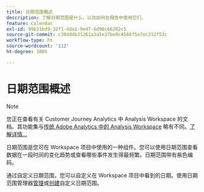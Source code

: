 ```yaml
---
title: 日期范围概述
description: 了解日期范围是什么，以及如何在报告中使用它们。
feature: Calendar
exl-id: 99b31bd9-32f1-4da1-9e47-6d90c66282c5
source-git-commit: c36dddb31261a3a5e37be9c4566f5e7ec212f53c
workflow-type: ht
source-wordcount: '112'
ht-degree: 100%

---
```


# 日期范围概述

>[!NOTE]
>
>您正在查看有关 Customer Journey Analytics 中 Analysis Workspace 的文档。其功能集与[传统 Adobe Analytics 中的 Analysis Workspace](https://experienceleague.adobe.com/docs/analytics/analyze/analysis-workspace/home.html?lang=zh-Hans) 略有不同。[了解详情...](/help/getting-started/cja-aa.md)

日期范围是您可在 Workspace 项目中使用的一种组件。您可以使用日期范围查看数据在一段时间的变化趋势或查看哪些事件发生得最频繁。日期范围带有紫色编码。

通过自定义日期范围，您可以自定义在 Workspace 项目中看到的日期。使用日期范围管理器[管理](manage.md)或[创建](create.md)自定义日期范围。
